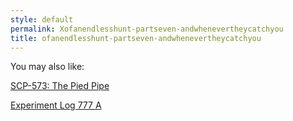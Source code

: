 ```yaml
---
style: default
permalink: Xofanendlesshunt-partseven-andwhenevertheycatchyou
title: ofanendlesshunt-partseven-andwhenevertheycatchyou
---
```

You may also like:

[SCP-573: The Pied Pipe](http://scp-wiki.net/scp-573)

[Experiment Log 777 A](http://scp-wiki.net/experiment-log-777-a)
